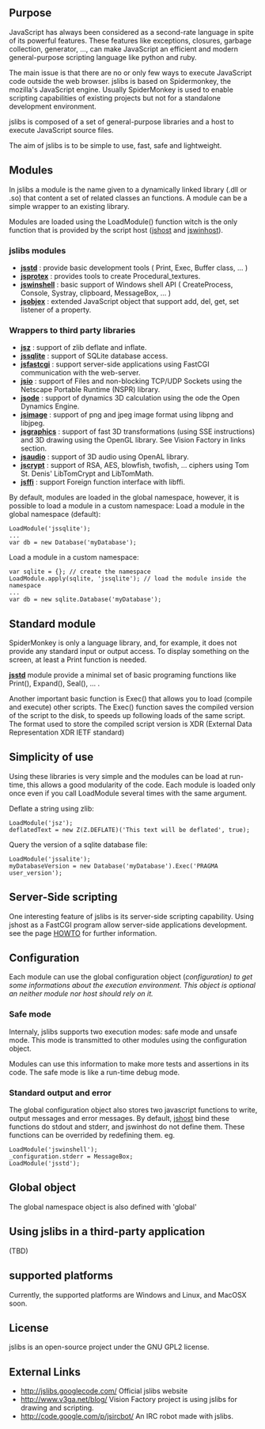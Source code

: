 ## Purpose ##
JavaScript has always been considered as a second-rate language in spite of its powerful features.
These features like exceptions, closures, garbage collection, generator, ..., can make JavaScript an efficient and modern general-purpose scripting language like python and ruby.

The main issue is that there are no or only few ways to execute JavaScript code outside the web browser.
jslibs is based on Spidermonkey, the mozilla's JavaScript engine.
Usually SpiderMonkey is used to enable scripting capabilities of existing projects but not for a standalone development environment.

jslibs is composed of a set of general-purpose libraries and a host to execute JavaScript source files.

The aim of jslibs is to be simple to use, fast, safe and lightweight.


## Modules ##
In jslibs a module is the name given to a dynamically linked library (.dll or .so) that content a set of related classes an functions.
A module can be a simple wrapper to an existing library.

Modules are loaded using the LoadModule() function witch is the only function that is provided by the script host ([jshost](jshost.md) and [jswinhost](jswinhost.md)).


### jslibs modules ###
  * **[jsstd](jsstd.md)** : provide basic development tools ( Print, Exec, Buffer class, ... )
  * **[jsprotex](jsprotex.md)** : provides tools to create Procedural\_textures.
  * **[jswinshell](jswinshell.md)** : basic support of Windows shell API ( CreateProcess, Console, Systray, clipboard, MessageBox, ... )
  * **[jsobjex](jsobjex.md)** : extended JavaScript object that support add, del, get, set listener of a property.


### Wrappers to third party libraries ###
  * **[jsz](jsz.md)** : support of zlib deflate and inflate.
  * **[jssqlite](jssqlite.md)** : support of SQLite database access.
  * **[jsfastcgi](jsfastcgi.md)** : support server-side applications using FastCGI communication with the web-server.
  * **[jsio](jsio.md)** : support of Files and non-blocking TCP/UDP Sockets using the Netscape Portable Runtime (NSPR) library.
  * **[jsode](jsode.md)** : support of dynamics 3D calculation using the ode the Open Dynamics Engine.
  * **[jsimage](jsimage.md)** : support of png and jpeg image format using libpng and libjpeg.
  * **[jsgraphics](jsgraphics.md)** : support of fast 3D transformations (using SSE instructions) and 3D drawing using the OpenGL library. See Vision Factory in links section.
  * **[jsaudio](jsaudio.md)** : support of 3D audio using OpenAL library.
  * **[jscrypt](jscrypt.md)** : support of RSA, AES, blowfish, twofish, ... ciphers using Tom St. Denis' LibTomCrypt and LibTomMath.
  * **[jsffi](jsffi.md)** : support Foreign function interface with libffi.

By default, modules are loaded in the global namespace, however, it is possible to load a module in a custom namespace:
Load a module in the global namespace (default):
```
LoadModule('jssqlite');
...
var db = new Database('myDatabase');
```

Load a module in a custom namespace:
```
var sqlite = {}; // create the namespace
LoadModule.apply(sqlite, 'jssqlite'); // load the module inside the namespace
...
var db = new sqlite.Database('myDatabase');
```


## Standard module ##
SpiderMonkey is only a language library, and, for example, it does not provide any standard input or output access.
To display something on the screen, at least a Print function is needed.

**[jsstd](jsstd.md)** module provide a minimal set of basic programing functions like Print(), Expand(), Seal(), ... .

Another important basic function is Exec() that allows you to load (compile and execute) other scripts.
The Exec() function saves the compiled version of the script to the disk, to speeds up following loads of the same script.
The format used to store the compiled script version is XDR (External Data Representation XDR IETF standard)


## Simplicity of use ##
Using these libraries is very simple and the modules can be load at run-time, this allows a good modularity of the code.
Each module is loaded only once even if you call LoadModule several times with the same argument.

Deflate a string using zlib:
```
LoadModule('jsz');
deflatedText = new Z(Z.DEFLATE)('This text will be deflated', true);
```

Query the version of a sqlite database file:
```
LoadModule('jssalite');
myDatabaseVersion = new Database('myDatabase').Exec('PRAGMA user_version');
```


## Server-Side scripting ##
One interesting feature of jslibs is its server-side scripting capability.
Using jshost as a FastCGI program allow server-side applications development.
see the page [HOWTO](HOWTO.md) for further information.


## Configuration ##
Each module can use the global configuration object (_configuration) to get some informations about the execution environment.
This object is optional an neither module nor host should rely on it._


### Safe mode ###
Internaly, jslibs supports two execution modes: safe mode and unsafe mode.
This mode is transmitted to other modules using the configuration object.

Modules can use this information to make more tests and assertions in its code.
The safe mode is like a run-time debug mode.


### Standard output and error ###
The global configuration object also stores two javascript functions to write, output messages and error messages.
By default, [jshost](jshost.md) bind these functions do stdout and stderr, and jswinhost do not define them.
These functions can be overrided by redefining them. eg.

```
LoadModule('jswinshell');
_configuration.stderr = MessageBox;
LoadModule('jsstd');
```


## Global object ##
The global namespace object is also defined with 'global'


## Using jslibs in a third-party application ##
(TBD)

## supported platforms ##
Currently, the supported platforms are Windows and Linux, and MacOSX soon.


## License ##
jslibs is an open-source project under the GNU GPL2 license.


## External Links ##
  * http://jslibs.googlecode.com/ Official jslibs website
  * http://www.v3ga.net/blog/ Vision Factory project is using jslibs for drawing and scripting.
  * http://code.google.com/p/jsircbot/ An IRC robot made with jslibs.